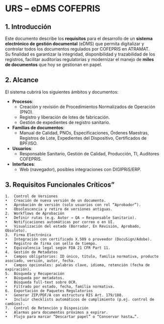 # URS – eDMS COFEPRIS

## 1. Introducción
Este documento describe los **requisitos** para el desarrollo de un **sistema electrónico de gestión documental** (eDMS) que permita digitalizar y controlar todos los documentos regulados por COFEPRIS en ATRAMAT.  
Su finalidad es garantizar la integridad, disponibilidad y trazabilidad de los registros, facilitar auditorías regulatorias y modernizar el manejo de **miles de documentos** que hoy se gestionan en papel.

## 2. Alcance
El sistema cubrirá los siguientes ámbitos y documentos:

- **Procesos**:  
  - Creación y revisión de Procedimientos Normalizados de Operación (PNO).  
  - Registro y liberación de lotes de fabricación.  
  - Gestión de expedientes de registro sanitario.  
- **Familias de documentos**:  
  - Manual de Calidad, PNOs, Especificaciones, Órdenes Maestras, Registros de Lote, Expedientes del Dispositivo, Certificados de BPF/ISO.  
- **Usuarios**:  
  - Responsable Sanitario, Gestión de Calidad, Producción, TI, Auditores COFEPRIS.
- **Interfaces**:  
  - Web (navegador), posibles integraciones con DIGIPRiS/ERP.

## 3. Requisitos Funcionales Críticos”

	1.	Control de Versiones
	•	Creación de nueva versión de un documento.
	•	Aprobación de versión (solo usuarios con rol “Aprobador”).
	•	Obsolescencia y retiro de versiones antiguas.
	2.	Workflows de Aprobación
	•	Definir rutas (e.g. Autor → QA → Responsable Sanitario).
	•	Notificaciones automáticas por correo o en UI.
	•	Visualización del estado (Borrador, En Revisión, Aprobado, Obsoleto).
	3.	Firma Electrónica
	•	Integración con certificado X.509 o proveedor (DocuSign/Adobe).
	•	Registro de firma con sello de tiempo.
	•	Equivalencia legal según FDA 21 CFR Part 11.
	4.	Gestión de Metadatos
	•	Campos obligatorios: ID único, título, familia normativa, producto asociado, versión, autor, fecha.
	•	Campos opcionales: palabras clave, idioma, retención (fecha de expiración).
	5.	Búsqueda y Recuperación
	•	Búsqueda por metadatos.
	•	Búsqueda full-text sobre OCR.
	•	Filtrado por estado, fecha, família normativa.
	6.	Exportación de Paquetes Regulatorios
	•	Generar ZIP/PDF/A con estructura RIS Art. 179/180.
	•	Incluir checklists automáticos de cumplimiento (p.ej. control de cambios).
	7.	Control de Retención y Disposición
	•	Alarmas para documentos próximos a expirar.
	•	Flujo para marcar “Descartar papel” o “Conservar hasta…”.